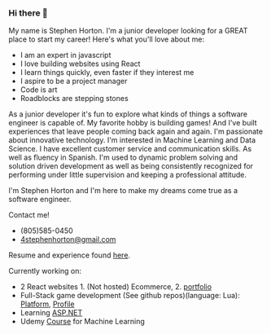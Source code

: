 ### Hi there 👋

<!--
**StephenSHorton/StephenSHorton** is a ✨ _special_ ✨ repository because its `README.md` (this file) appears on your GitHub profile.

Here are some ideas to get you started:

- 🔭 I’m currently working on ...
- 🌱 I’m currently learning ...
- 👯 I’m looking to collaborate on ...
- 🤔 I’m looking for help with ...
- 💬 Ask me about ...
- 📫 How to reach me: ...
- 😄 Pronouns: ...
- ⚡ Fun fact: ...
-->

My name is Stephen Horton. I'm a junior developer looking for a GREAT place to start my career! Here's what you'll love about me:

- I am an expert in javascript
- I love building websites using React
- I learn things quickly, even faster if they interest me
- I aspire to be a project manager
- Code is art
- Roadblocks are stepping stones

As a junior developer it's fun to explore what kinds of things a software engineer is capable of. My favorite hobby is building games! And I've built experiences that leave people coming back again and again. I'm passionate about innovative technology. I'm interested in Machine Learning and Data Science. I have excellent customer service and communication skills. As well as fluency in Spanish. I'm used to dynamic problem solving and solution driven development as well as being consistently recognized for performing under little supervision and keeping a professional attitude.

I'm Stephen Horton and I'm here to make my dreams come true as a software engineer.

Contact me!
- (805)585-0450
- 4stephenhorton@gmail.com

Resume and experience found [here](https://www.linkedin.com/in/stephenshorton).

Currently working on:
- 2 React websites 1. (Not hosted) Ecommerce, 2. [portfolio](https://arkanghellrecordsportfolio.netlify.app/)
- Full-Stack game development (See github repos)(language: Lua): [Platform](https://www.roblox.com/create), [Profile](https://www.roblox.com/users/1822006/profile)
- Learning [ASP.NET](https://dotnet.microsoft.com/learn/aspnet/hello-world-tutorial/intro)  
- Udemy [Course](https://www.udemy.com/course/machinelearning/) for Machine Learning
